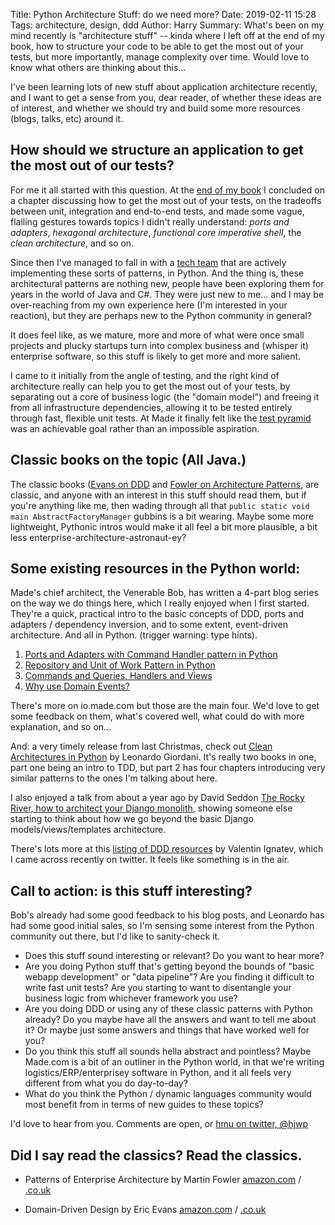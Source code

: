 Title: Python Architecture Stuff: do we need more?
Date: 2019-02-11 15:28
Tags: architecture, design, ddd
Author: Harry
Summary: What's been on my mind recently is "architecture stuff" -- kinda where I left off at the end of my book, how to structure your code to be able to get the most out of your tests, but more importantly, manage complexity over time.  Would love to know what others are thinking about this...


I've been learning lots of new stuff about application architecture recently,
and I want to get a sense from you, dear reader, of whether these ideas are
of interest, and whether we should try and build some more resources 
(blogs, talks, etc) around it.

## How should we structure an application to get the most out of our tests?

For me it all started with this question. 
At the [end of my book](https://www.obeythetestinggoat.com/book/chapter_hot_lava.html)
I concluded on a chapter discussing how to get the most out of your tests, on
the tradeoffs between unit, integration and end-to-end tests, and made some
vague, flailing gestures towards topics I didn't really understand: _ports and
adapters_, _hexagonal architecture_, _functional core imperative shell_, the
_clean architecture_, and so on.

Since then I've managed to fall in with a [tech team](https://io.made.com/)
that are actively implementing these sorts of patterns, in Python.  And the
thing is, these architectural patterns are nothing new, people have been
exploring them for years in the world of Java and C#.  They were just new to
me... and I may be over-reaching from my own experience here (I'm interested
in your reaction), but they are perhaps new to the Python community in general?

It does feel like, as we mature, more and more of what were once small projects
and plucky startups turn into complex business and (whisper it) enterprise
software, so this stuff is likely to get more and more salient.

I came to it initially from the angle of testing, and the right kind of
architecture really can help you to get the most out of your tests, by
separating out a core of business logic (the "domain model") and freeing it
from all infrastructure dependencies, allowing it to be tested entirely through
fast, flexible unit tests.  At Made it finally felt like the 
[test pyramid](https://martinfowler.com/articles/practical-test-pyramid.html) was
an achievable goal rather than an impossible aspiration.


## Classic books on the topic (All Java.)

The classic books ([Evans on DDD](https://domainlanguage.com/ddd/) and 
[Fowler on Architecture Patterns](https://www.martinfowler.com/books/eaa.html),
are classic, and anyone with an interest in this stuff should read them, but
if you're anything like me, then wading through all that `public static void
main AbstractFactoryManager` gubbins is a bit wearing.  Maybe some more
lightweight, Pythonic intros would make it all feel a bit more plausible,
a bit less enterprise-architecture-astronaut-ey?


## Some existing resources in the Python world:

Made's chief architect, the Venerable Bob, has written a 4-part blog series
on the way we do things here, which I really enjoyed when I first started.
They're a quick, practical intro to the basic concepts of DDD, ports and
adapters / dependency inversion, and to some extent, event-driven architecture.
And all in Python.  (trigger warning: type hints).

1. [Ports and Adapters with Command Handler pattern in Python](https://io.made.com/introducing-command-handler/)
2. [Repository and Unit of Work Pattern in Python](https://io.made.com/repository-and-unit-of-work-pattern-in-python/ )
3. [Commands and Queries, Handlers and Views](https://io.made.com/commands-and-queries-handlers-and-views/)
4. [Why use Domain Events?](https://io.made.com/why-use-domain-events/)


There's more on io.made.com but those are the main four.  We'd love to
get some feedback on them, what's covered well, what could do with more
explanation, and so on...

And: a very timely release from last Christmas, check out
[Clean Architectures in Python](https://leanpub.com/clean-architectures-in-python)
by Leonardo Giordani.  It's really two  books in one, part one being an intro
to TDD, but part 2 has four chapters introducing very similar patterns to the
ones I'm talking about here.

I also enjoyed a talk from about a year ago by David Seddon 
[The Rocky River, how to architect your Django monolith](http://seddonym.me/talks/2017-12-12-rocky-river/),
showing someone else starting to think about how we go beyond the basic Django models/views/templates architecture.

There's lots more at this [listing of DDD resources](https://github.com/valignatev/ddd-dynamic)
by Valentin Ignatev, which I came across recently on twitter.  It feels like something is in the air.


## Call to action:  is this stuff interesting?

Bob's already had some good feedback to his blog posts, and Leonardo has had some good initial sales,
so I'm sensing some interest from the Python community out there, but I'd like to sanity-check it.

* Does this stuff sound interesting or relevant? Do you want to hear more?
* Are you doing Python stuff that's getting beyond the bounds of "basic webapp development" or "data pipeline"? Are you finding it difficult to write fast unit tests? Are you starting to want to disentangle your business logic from whichever framework you use?
* Are you doing DDD or using any of these classic patterns with Python already? Do you maybe have all the answers and want to tell me about it?  Or maybe just some answers and things that have worked well for you?
* Do you think this stuff all sounds hella abstract and pointless? Maybe Made.com is a bit of an outliner in the Python world, in that we're writing logistics/ERP/enterprisey software in Python, and it all feels very different from what you do day-to-day?
* What do you think the Python / dynamic languages community would most benefit from in terms of new guides to these topics?

I'd love to hear from you. Comments are open, or [hmu on twitter, @hjwp](https://twitter.com/hjwp)


## Did I say read the classics?   Read the classics.

* Patterns of Enterprise Architecture by Martin Fowler [amazon.com](https://amzn.to/2U6HTZN) / [.co.uk](https://amzn.to/2R0WkN3)

* Domain-Driven Design by Eric Evans [amazon.com](https://amzn.to/2W9nANe) / [.co.uk](https://amzn.to/2B7vmOP)

